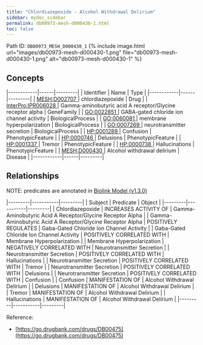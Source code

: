 ```yaml
---
title: "Chlordiazepoxide - Alcohol Withdrawal Delirium"
sidebar: mydoc_sidebar
permalink: db00973-mesh-d000430-1.html
toc: false 
---
```



Path ID: `DB00973_MESH_D000430_1`
{% include image.html url="images/db00973-mesh-d000430-1.png" file="db00973-mesh-d000430-1.png" alt="db00973-mesh-d000430-1" %}

## Concepts

|------------|------|---------|
| Identifier | Name | Type    |
|------------|------|---------|
| <a href="https://identifiers.org/MESH:D002707">MESH:D002707 </a> | chlordiazepoxide | Drug |
| <a href="https://identifiers.org/InterPro:IPR006028">InterPro:IPR006028 </a> | Gamma-aminobutyric acid A receptor/Glycine receptor alpha | GeneFamily |
| <a href="https://identifiers.org/GO:0022851">GO:0022851 </a> | GABA-gated chloride ion channel activity | BiologicalProcess |
| <a href="https://identifiers.org/GO:0060081">GO:0060081 </a> | membrane hyperpolarization | BiologicalProcess |
| <a href="https://identifiers.org/GO:0007269">GO:0007269 </a> | neurotransmitter secretion | BiologicalProcess |
| <a href="https://identifiers.org/HP:0001289">HP:0001289 </a> | Confusion | PhenotypicFeature |
| <a href="https://identifiers.org/HP:0000746">HP:0000746 </a> | Delusions | PhenotypicFeature |
| <a href="https://identifiers.org/HP:0001337">HP:0001337 </a> | Tremor | PhenotypicFeature |
| <a href="https://identifiers.org/HP:0000738">HP:0000738 </a> | Hallucinations | PhenotypicFeature |
| <a href="https://identifiers.org/MESH:D000430">MESH:D000430 </a> | Alcohol withdrawal delirium | Disease |
|------------|------|---------|

## Relationships


NOTE: predicates are annotated in <a href="https://github.com/biolink/biolink-model/releases/tag/v1.3.0">Biolink Model (v1.3.0)</a>

|---------|-----------|---------|
| Subject | Predicate | Object  |
|---------|-----------|---------|
| Chlordiazepoxide | INCREASES ACTIVITY OF | Gamma-Aminobutyric Acid A Receptor/Glycine Receptor Alpha |
| Gamma-Aminobutyric Acid A Receptor/Glycine Receptor Alpha | POSITIVELY REGULATES | Gaba-Gated Chloride Ion Channel Activity |
| Gaba-Gated Chloride Ion Channel Activity | POSITIVELY CORRELATED WITH | Membrane Hyperpolarization |
| Membrane Hyperpolarization | NEGATIVELY CORRELATED WITH | Neurotransmitter Secretion |
| Neurotransmitter Secretion | POSITIVELY CORRELATED WITH | Hallucinations |
| Neurotransmitter Secretion | POSITIVELY CORRELATED WITH | Tremor |
| Neurotransmitter Secretion | POSITIVELY CORRELATED WITH | Delusions |
| Neurotransmitter Secretion | POSITIVELY CORRELATED WITH | Confusion |
| Confusion | MANIFESTATION OF | Alcohol Withdrawal Delirium |
| Delusions | MANIFESTATION OF | Alcohol Withdrawal Delirium |
| Tremor | MANIFESTATION OF | Alcohol Withdrawal Delirium |
| Hallucinations | MANIFESTATION OF | Alcohol Withdrawal Delirium |
|---------|-----------|---------|

Reference: 
  - [https://go.drugbank.com/drugs/DB00475](https://go.drugbank.com/drugs/DB00475)
